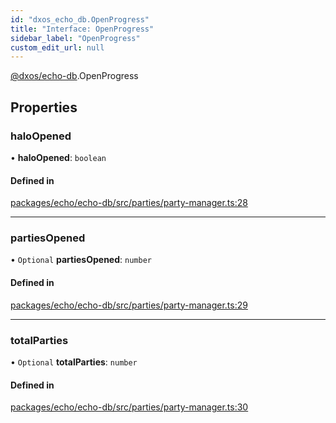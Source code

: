 ```yaml
---
id: "dxos_echo_db.OpenProgress"
title: "Interface: OpenProgress"
sidebar_label: "OpenProgress"
custom_edit_url: null
---
```


[@dxos/echo-db](../modules/dxos_echo_db.md).OpenProgress

## Properties

### haloOpened

• **haloOpened**: `boolean`

#### Defined in

[packages/echo/echo-db/src/parties/party-manager.ts:28](https://github.com/dxos/protocols/blob/6f4c34af3/packages/echo/echo-db/src/parties/party-manager.ts#L28)

___

### partiesOpened

• `Optional` **partiesOpened**: `number`

#### Defined in

[packages/echo/echo-db/src/parties/party-manager.ts:29](https://github.com/dxos/protocols/blob/6f4c34af3/packages/echo/echo-db/src/parties/party-manager.ts#L29)

___

### totalParties

• `Optional` **totalParties**: `number`

#### Defined in

[packages/echo/echo-db/src/parties/party-manager.ts:30](https://github.com/dxos/protocols/blob/6f4c34af3/packages/echo/echo-db/src/parties/party-manager.ts#L30)
